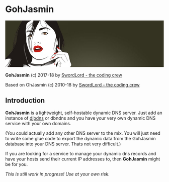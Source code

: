 GohJasmin
======

![Goh Jasmin](https://raw.githubusercontent.com/LordEidi/gohjasmin/master/ohjasmin.jpg)

**GohJasmin** (c) 2017-18 by [SwordLord - the coding crew](https://www.swordlord.com/)

Based on OhJasmin (c) 2010-18 by [SwordLord - the coding crew](https://www.swordlord.com/)

## Introduction ##

**GohJasmin** is a lightweight, self-hostable dynamic DNS server. Just add an instance of [djbdns](https://cr.yp.to/djbdns.html) or dbndns and you have your very own dynamic DNS service with your own domains. 

(You could actually add any other DNS server to the mix. You will just need to write some glue code to export the dynamic data from the GohJasmin database into your DNS server. Thats not very difficult.)

If you are looking for a service to manage your dynamic dns records and have your hosts send their current IP addresses to, then **GohJasmin** might be for you.

_This is still work in progress! Use at your own risk._
